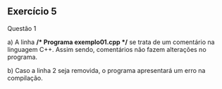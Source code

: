 ## Exercício 5

Questão 1

a) A linha __/* Programa exemplo01.cpp */__ se trata de um comentário na linguagem C++. Assim sendo, comentários não fazem
alterações no programa.

b) Caso a linha 2 seja removida, o programa apresentará um erro na compilação. 
